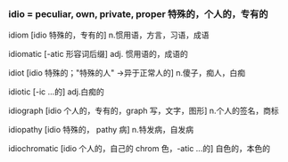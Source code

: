 ### idio = peculiar, own, private, proper 特殊的，个人的，专有的

idiom [idio 特殊的，专有的] n.惯用语，方言，习语，成语

idiomatic [-atic 形容词后缀] adj. 惯用语的，成语的

idiot [idio 特殊的；"特殊的人" ->异于正常人的] n.傻子，痴人，白痴

idiotic [-ic ...的] adj.白痴的

idiograph [idio 个人的，专有的，graph 写，文字，图形] n.个人的签名，商标

idiopathy [idio 特殊的， pathy 病] n.特发病，自发病

idiochromatic [idio 个人的，自己的 chrom 色，-atic ...的] 自色的，本色的
